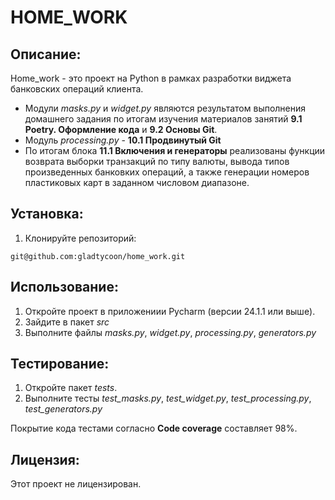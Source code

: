 # HOME_WORK

## Описание:

Home_work - это проект на Python в рамках разработки виджета банковских операций клиента. 

- Модули *masks.py* и *widget.py* являются результатом выполнения домашнего задания
по итогам изучения материалов занятий **9.1 Poetry. Оформление кода** и **9.2 Основы Git**.
- Модуль *processing.py* - **10.1 Продвинутый Git**
- По итогам блока **11.1 Включения и генераторы** реализованы функции возврата выборки транзакций по типу валюты, 
вывода типов произведенных банковких операций, а также генерации номеров пластиковых карт в заданном числовом диапазоне.

## Установка:

1. Клонируйте репозиторий:
```
git@github.com:gladtycoon/home_work.git
```

## Использование:

1. Откройте проект в приложениии Pycharm (версии 24.1.1 или выше).
2. Зайдите в пакет *src*
3. Выполните файлы *masks.py*, *widget.py*, *processing.py*, *generators.py*


## Тестирование:

1. Откройте пакет *tests*.
2. Выполните тесты *test_masks.py*, *test_widget.py*, *test_processing.py*, *test_generators.py*

Покрытие кода тестами согласно **Code coverage** составляет 98%.

## Лицензия:

Этот проект не лицензирован.

